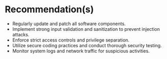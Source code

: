 # Recommendation(s)

- Regularly update and patch all software components.
- Implement strong input validation and sanitization to prevent injection attacks.
- Enforce strict access controls and privilege separation.
- Utilize secure coding practices and conduct thorough security testing.
- Monitor system logs and network traffic for suspicious activities.
